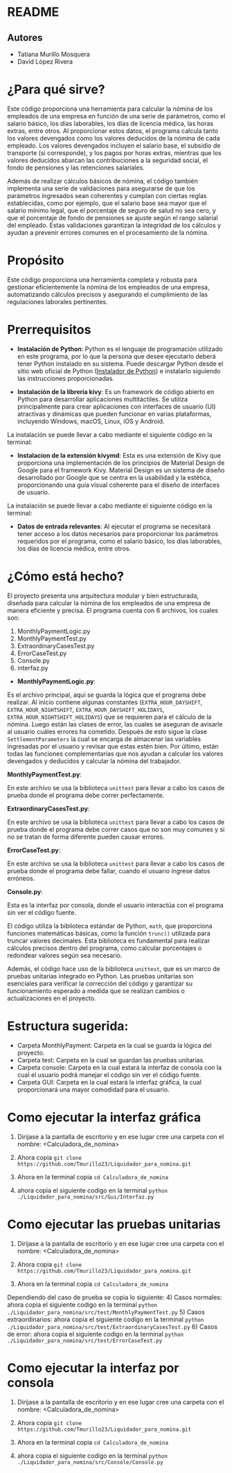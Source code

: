 # README

## Autores
* Tatiana Murillo Mosquera
* David López Rivera

# ¿Para qué sirve?

Este código proporciona una herramienta para calcular la nómina de los empleados de una empresa en función de una serie de parámetros, como el salario básico, los días laborables, los días de licencia médica, las horas extras, entre otros. Al proporcionar estos datos, el programa calcula tanto los valores devengados como los valores deducidos de la nómina de cada empleado. Los valores devengados incluyen el salario base, el subsidio de transporte (si corresponde), y los pagos por horas extras, mientras que los valores deducidos abarcan las contribuciones a la seguridad social, el fondo de pensiones y las retenciones salariales.

Además de realizar cálculos básicos de nómina, el código también implementa una serie de validaciones para asegurarse de que los parámetros ingresados sean coherentes y cumplan con ciertas reglas establecidas, como por ejemplo, que el salario base sea mayor que el salario mínimo legal, que el porcentaje de seguro de salud no sea cero, y que el porcentaje de fondo de pensiones se ajuste según el rango salarial del empleado. Estas validaciones garantizan la integridad de los cálculos y ayudan a prevenir errores comunes en el procesamiento de la nómina.

# Propósito

Este código proporciona una herramienta completa y robusta para gestionar eficientemente la nómina de los empleados de una empresa, automatizando cálculos precisos y asegurando el cumplimiento de las regulaciones laborales pertinentes.

# Prerrequisitos

* **Instalación de Python**: Python es el lenguaje de programación utilizado en este programa, por lo que la persona que desee ejecutarlo deberá tener Python instalado en su sistema. Puede descargar Python desde el sitio web oficial de Python ([Instalador de Python](https://www.python.org/)) e instalarlo siguiendo las instrucciones proporcionadas.

* **Instalación de la libreria kivy**: Es un framework de código abierto en Python para desarrollar aplicaciones multitáctiles. Se utiliza principalmente para crear aplicaciones con interfaces de usuario (UI) atractivas y dinámicas que pueden funcionar en varias plataformas, incluyendo Windows, macOS, Linux, iOS y Android.

La instalación se puede llevar a cabo mediante el siguiente código en la terminal: <pip install kivy>

* **Instalacion de la extensión kivymd**: Esta es una extensión de Kivy que proporciona una implementación de los principios de Material Design de Google para el framework Kivy. Material Design es un sistema de diseño desarrollado por Google que se centra en la usabilidad y la estética, proporcionando una guía visual coherente para el diseño de interfaces de usuario.

La instalación se puede llevar a cabo mediante el siguiente código en la terminal: <pip install kivymd>

* **Datos de entrada relevantes**: Al ejecutar el programa se necesitará tener acceso a los datos necesarios para proporcionar los parámetros requeridos por el programa, como el salario básico, los días laborables, los días de licencia médica, entre otros.

# ¿Cómo está hecho?

El proyecto presenta una arquitectura modular y bien estructurada, diseñada para calcular la nómina de los empleados de una empresa de manera eficiente y precisa. El programa cuenta con 6 archivos, los cuales son:

1. MonthlyPaymentLogic.py
2. MonthlyPaymentTest.py
3. ExtraordinaryCasesTest.py
4. ErrorCaseTest.py
5. Console.py
6. interfaz.py
* **MonthlyPaymentLogic.py**:

Es el archivo principal, aquí se guarda la lógica que el programa debe realizar. Al inicio contiene algunas constantes (`EXTRA_HOUR_DAYSHIFT`, `EXTRA_HOUR_NIGHTSHIFT`, `EXTRA_HOUR_DAYSHIFT_HOLIDAYS`, `EXTRA_HOUR_NIGHTSHIFT_HOLIDAYS`) que se requieren para el cálculo de la nómina. Luego están las clases de error, las cuales se aseguran de avisarle al usuario cuáles errores ha cometido. Después de esto sigue la clase `SettlementParameters` la cual se encarga de almacenar las variables ingresadas por el usuario y revisar que estas estén bien. Por último, están todas las funciones complementarias que nos ayudan a calcular los valores devengados y deducidos y calcular la nómina del trabajador.

**MonthlyPaymentTest.py**:

En este archivo se usa la biblioteca `unittest` para llevar a cabo los casos de prueba donde el programa debe correr perfectamente.

**ExtraordinaryCasesTest.py**:

En este archivo se usa la biblioteca `unittest` para llevar a cabo los casos de prueba donde el programa debe correr casos que no son muy comunes y si no se tratan de forma diferente pueden causar errores.

**ErrorCaseTest.py**:

En este archivo se usa la biblioteca `unittest` para llevar a cabo los casos de prueba donde el programa debe fallar, cuando el usuario ingrese datos erróneos.

**Console.py**:

Esta es la interfaz por consola, donde el usuario interactúa con el programa sin ver el código fuente.

El código utiliza la biblioteca estándar de Python, `math`, que proporciona funciones matemáticas básicas, como la función `trunc()` utilizada para truncar valores decimales. Esta biblioteca es fundamental para realizar cálculos precisos dentro del programa, como calcular porcentajes o redondear valores según sea necesario.

Además, el código hace uso de la biblioteca `unittest`, que es un marco de pruebas unitarias integrado en Python. Las pruebas unitarias son esenciales para verificar la corrección del código y garantizar su funcionamiento esperado a medida que se realizan cambios o actualizaciones en el proyecto.

# Estructura sugerida:

* Carpeta MonthlyPayment: Carpeta en la cual se guarda la lógica del proyecto.
* Carpeta test: Carpeta en la cual se guardan las pruebas unitarias.
* Carpeta console: Carpeta en la cual estará la interfaz de consola con la cual el usuario podrá manejar el código sin ver el código fuente.
* Carpeta GUI: Carpeta en la cual estará la interfaz gráfica, la cual proporcionará una mayor comodidad para el usuario.

# Como ejecutar la interfaz gráfica

1) Dirijase a la pantalla de escritorio y en ese lugar cree una carpeta con el nombre: <Calculadora_de_nomina>

2) Ahora copia  `git clone https://github.com/Tmurillo23/Liquidador_para_nomina.git`

3) Ahora en la terminal copia  `cd Calculadora_de_nomina`

4) ahora copia el siguiente codigo en la terminal `python ./Liquidador_para_nomina/src/Gui/Interfaz.py`

# Como ejecutar las pruebas unitarias
1) Dirijase a la pantalla de escritorio y en ese lugar cree una carpeta con el nombre: <Calculadora_de_nomina>

2) Ahora copia  `git clone https://github.com/Tmurillo23/Liquidador_para_nomina.git`

3) Ahora en la terminal copia  `cd Calculadora_de_nomina`

Dependiendo del caso de prueba se copia lo siguiente:
4) Casos normales: ahora copia el siguiente codigo en la terminal `python ./Liquidador_para_nomina/src/test/MonthlyPaymentTest.py`
5) Casos extraordinarios: ahora copia el siguiente codigo en la terminal `python ./Liquidador_para_nomina/src/test/ExtraordinaryCasesTest.py`
6) Casos de error: ahora copia el siguiente codigo en la terminal `python ./Liquidador_para_nomina/src/test/ErrorCaseTest.py`

# Como ejecutar la interfaz por consola

1) Dirijase a la pantalla de escritorio y en ese lugar cree una carpeta con el nombre: <Calculadora_de_nomina>

2) Ahora copia  `git clone https://github.com/Tmurillo23/Liquidador_para_nomina.git`

3) Ahora en la terminal copia  `cd Calculadora_de_nomina`

4) ahora copia el siguiente codigo en la terminal `python ./Liquidador_para_nomina/src/Console/Console.py`